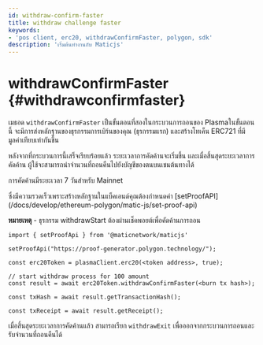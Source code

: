 ```yaml
---
id: withdraw-confirm-faster
title: withdraw challenge faster
keywords:
- 'pos client, erc20, withdrawConfirmFaster, polygon, sdk'
description: 'เริ่มต้นทำงานกับ Maticjs'
---
```


# withdrawConfirmFaster {#withdrawconfirmfaster}

เมธอด `withdrawConfirmFaster` เป็นขั้นตอนที่สองในกระบวนการถอนของ Plasmaในขั้นตอนนี้ จะมีการส่งหลักฐานของธุรกรรมการเบิร์นของคุณ (ธุรกรรมแรก) และสร้างโทเค็น ERC721 ที่มีมูลค่าเทียบเท่ากันขึ้น

หลังจากที่กระบวนการนี้เสร็จเรียบร้อยแล้ว ระยะเวลาการคัดค้านจะเริ่มขึ้น และเมื่อสิ้นสุดระยะเวลาการคัดค้าน ผู้ใช้จะสามารถนำจำนวนที่ถอนคืนไปยังบัญชีของตนบนเชนต้นทางได้

การคัดค้านมีระยะเวลา 7 วันสำหรับ Mainnet

<div class="highlight mb-20px mt-20px">ซึ่งมีความรวดเร็วเพราะสร้างหลักฐานในแบ็คเอนด์คุณต้องกำหนดค่า [setProofAPI](/docs/develop/ethereum-polygon/matic-js/set-proof-api)</div>

**หมายเหตุ** - ธุรกรรม withdrawStart ต้องผ่านเช็คพอยต์เพื่อคัดค้านการถอน

```
import { setProofApi } from '@maticnetwork/maticjs'

setProofApi("https://proof-generator.polygon.technology/");

const erc20Token = plasmaClient.erc20(<token address>, true);

// start withdraw process for 100 amount
const result = await erc20Token.withdrawConfirmFaster(<burn tx hash>);

const txHash = await result.getTransactionHash();

const txReceipt = await result.getReceipt();

```

เมื่อสิ้นสุดระยะเวลาการคัดค้านแล้ว สามารถเรียก `withdrawExit` เพื่อออกจากกระบวนการถอนและรับจำนวนที่ถอนคืนได้
